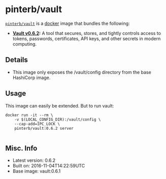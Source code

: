 # pinterb/vault  

[`pinterb/vault`][1] is a [docker][2] image that bundles the following:  
* **[Vault v0.6.2][3]:** A tool that secures, stores, and tightly controls access to tokens, passwords, certificates, API keys, and other secrets in modern computing.

## Details
* This image only exposes the /vault/config directory from the base HashiCorp image.

## Usage 
This image can easily be extended.  But to run vault:

````
docker run -it --rm \
	-v $(LOCAL_CONFIG_DIR):/vault/config \
	--cap-add=IPC_LOCK \
	pinterb/vault:0.6.2 server
		
````

## Misc. Info 
* Latest version: 0.6.2  
* Built on: 2016-11-04T14:22:59UTC   
* Base image: vault:0.6.1   


[1]: https://hub.docker.com/r/pinterb/vault/   
[2]: https://docker.com 
[3]: https://www.vaultproject.io/  